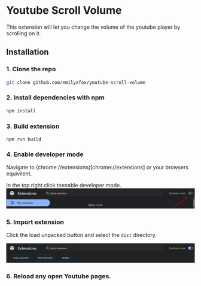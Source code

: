 # Youtube Scroll Volume

This extension will let you change the volume of the youtube player by scrolling on it.

## Installation

### 1. Clone the repo

```sh
git clone github.com/emilyxfox/youtube-scroll-volume
```

### 2. Install dependencies with npm

```sh
npm install
```

### 3. Build extension

```
npm run build
```

### 4. Enable developer mode

Navigate to (chrome://extensions)[chrome://extensions] or your browsers equivilent.

In the top right click toenable developer mode. ![An arrow pointing to the button that toggles developer mode on and off.](docs/developermode.png)

### 5. Import extension

Click the load unpacked button and select the `dist` directory.

![A gif of the "Load unpacked" button being pressed.](docs/loadUnpackedButton.gif)

### 6. Reload any open Youtube pages.
